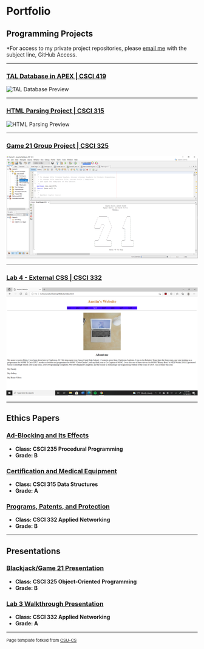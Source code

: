 Portfolio
=========

Programming Projects
--------------------

*For access to my private project repositories, please [email me](mailto:example@csustudent.net?subject=GitHub%20Access) with the subject line, GitHub Access.

---
### [TAL Database in APEX | CSCI 419](project1)

![TAL Database Preview](images/dummy_thumbnail.jpg)

---
### [HTML Parsing Project | CSCI 315](project2)

![HTML Parsing Preview](images/parsing4.PNG)

---
### [Game 21 Group Project | CSCI 325](project3)

![Game 21 Preview](images/game21_1.png)

---
### [Lab 4 - External CSS | CSCI 332](project4)

![External CSS Preview](images/lab4_1.png)

---

Ethics Papers
-------------

### [Ad-Blocking and Its Effects](/pdf/Ad-Blocking.pdf)

-   **Class: CSCI 235 Procedural Programming**  
-   **Grade: B**

### [Certification and Medical Equipment](/pdf/Certification.pdf)

-   **Class: CSCI 315 Data Structures** 
-   **Grade: A**

### [Programs, Patents, and Protection](/pdf/Protection.pdf)

-   **Class: CSCI 332 Applied Networking** 
-   **Grade: B**

---

Presentations
-------------

### [Blackjack/Game 21 Presentation](/video/Game21_Presentation.mp4)

- **Class: CSCI 325 Object-Oriented Programming** 
- **Grade: B**


### [Lab 3 Walkthrough Presentation](/video/Lab3_Presentation.mp4)

- **Class: CSCI 332 Applied Networking** 
- **Grade: A**

---

<p style="font-size:11px">Page template forked from <a href="https://github.com/csu-cs/csci-portfolio">CSU-CS</a></p>
<!-- Remove above link if you don't want to attributive -->
